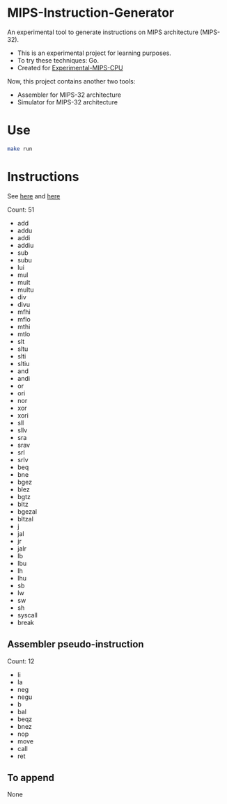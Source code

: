 # MIPS-Instruction-Generator

An experimental tool to generate instructions on MIPS architecture (MIPS-32).

- This is an experimental project for learning purposes.
- To try these techniques: Go.
- Created for [Experimental-MIPS-CPU](https://github.com/StardustDL/Experimental-MIPS-CPU) 

Now, this project contains another two tools:

- Assembler for MIPS-32 architecture
- Simulator for MIPS-32 architecture

# Use

```sh
make run
```

# Instructions

See [here](https://www.mips.com/?do-download=mips32-instruction-set-quick-reference-v1-01) and [here](https://www.mips.com/products/architectures/mips32-3/)

Count: 51

- add
- addu
- addi
- addiu
- sub
- subu
- lui
- mul
- mult
- multu
- div
- divu
- mfhi
- mflo
- mthi
- mtlo
- slt
- sltu
- slti
- sltiu
- and
- andi
- or
- ori
- nor
- xor
- xori
- sll
- sllv
- sra
- srav
- srl
- srlv
- beq
- bne
- bgez
- blez
- bgtz
- bltz
- bgezal
- bltzal
- j
- jal
- jr
- jalr
- lb
- lbu
- lh
- lhu
- sb
- lw
- sw
- sh
- syscall
- break

## Assembler pseudo-instruction

Count: 12

- li
- la
- neg
- negu
- b
- bal
- beqz
- bnez
- nop
- move
- call
- ret

## To append

None
